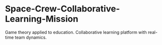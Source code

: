 # Space-Crew-Collaborative-Learning-Mission
Game theory applied to education. Collaborative learning platform with real-time team dynamics.
